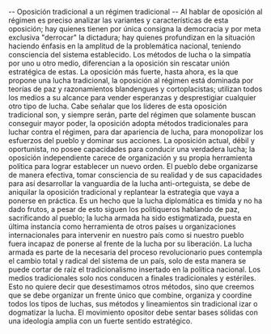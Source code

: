 -- Oposición tradicional a un régimen tradicional --
Al hablar de oposición al régimen es preciso analizar las variantes y características de esta oposición; hay quienes tienen por única consigna la democracia y por meta exclusiva "derrocar" la dictadura; hay quienes profundizan en la situación haciendo énfasis en la amplitud de la problemática nacional, teniendo consciencia del sistema establecido.
 Los métodos de lucha o la simpatía por uno u otro medio, diferencian a la oposición sin rescatar unión estratégica de estas. La oposición más fuerte, hasta ahora, es la que propone una lucha tradicional, la oposición al régimen está dominada por teorías de paz y razonamientos blandengues y cortoplacistas; utilizan todos los medios a su alcance para vender esperanzas y desprestigiar cualquier otro tipo de lucha. 
Cabe señalar que los líderes de esta oposición tradicional son, y siempre serán, parte del régimen que solamente buscan conseguir mayor poder, la oposición adopta métodos tradicionales para luchar contra el régimen, para dar apariencia de lucha, para monopolizar los esfuerzos del pueblo y dominar sus acciones. La oposición actual, débil y oportunista, no posee capacidades para conducir una verdadera lucha; la oposición independiente carece de organización y su propia herramienta política para lograr establecer un nuevo orden.
 El pueblo debe organizarse de manera efectiva, tomar consciencia de su realidad y de sus capacidades para así desarrollar la vanguardia de la lucha anti-orteguista, se debe de aniquilar la oposición tradicional y replantear la estrategia que vaya a ponerse en práctica. Es un hecho que la lucha diplomática es tímida y no ha dado frutos, a pesar de esto siguen los politiqueros hablando de paz, sacrificando al pueblo; la lucha armada ha sido estigmatizada, puesta en última instancia como herramienta de otros países u organizaciones internacionales para intervenir en nuestro país como si nuestro pueblo fuera incapaz de ponerse al frente de la lucha por su liberación. La lucha armada es parte de la necesaria del proceso revolucionario pues contempla el cambio total y radical del sistema de un país, solo de esta manera se puede cortar de raíz el tradicionalismo insertado en la política nacional. 
Los medios tradicionales solo nos conducen a finales tradicionales y estériles. Esto no quiere decir que desestimamos otros métodos, sino que creemos que se debe organizar un frente único que combine, organiza y coordine todos los tipos de luchas, sus métodos y lineamientos sin tradicional izar o dogmatizar la lucha. El movimiento opositor debe sentar bases sólidas con una ideología amplia con un fuerte sentido estratégico.

